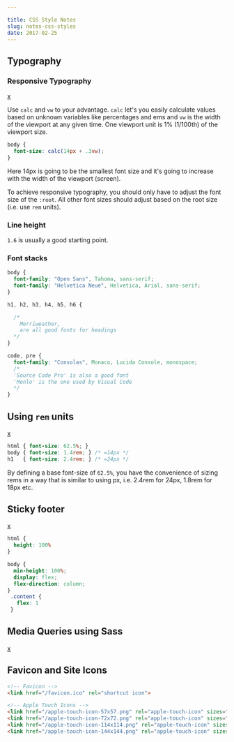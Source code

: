 ```yaml
---

title: CSS Style Notes
slug: notes-css-styles
date: 2017-02-25
---
```


## Typography

### Responsive Typography
[x](https://developer.mozilla.org/en/docs/Web/CSS/length)

Use `calc` and `vw` to your advantage. `calc` let's you easily calculate values based on unknown variables like percentages and ems and `vw` is the width of the viewport at any given time. One viewport unit is 1% (1/100th) of the viewport size.

```css
body {
  font-size: calc(14px + .3vw);
}
```

Here 14px is going to be the smallest font size and it's going to increase with the width of the viewport (screen).

To achieve responsive typography, you should only have to adjust the font size of the `:root`. All other font sizes should adjust based on the root size (i.e. use `rem` units). 

### Line height

`1.6` is usually a good starting point.

### Font stacks

```css
body {
  font-family: "Open Sans", Tahoma, sans-serif;
  font-family: "Helvetica Neue", Helvetica, Arial, sans-serif;
}

h1, h2, h3, h4, h5, h6 {

  /* 
    Merriweather,
    are all good fonts for headings
  */
}

code, pre {
  font-family: "Consolas", Monaco, Lucida Console, monospace;
  /* 
  'Source Code Pro' is also a good font
  'Menlo' is the one used by Visual Code
  */
}
```



## Using `rem` units
[x](https://snook.ca/archives/html_and_css/font-size-with-rem)

```css
html { font-size: 62.5%; } 
body { font-size: 1.4rem; } /* =14px */
h1   { font-size: 2.4rem; } /* =24px */
```
By defining a base font-size of `62.5%`, you have the convenience of sizing rems in a way that is similar to using px, i.e. 2.4rem for 24px, 1.8rem for 18px etc.


## Sticky footer
[x](https://css-tricks.com/couple-takes-sticky-footer/)

```css
html {
  height: 100%
}

body {
  min-height: 100%;
  display: flex;
  flex-direction: column;
}
 .content {
   flex: 1
 }
```

## Media Queries using Sass
[x](http://thesassway.com/intermediate/responsive-web-design-in-sass-using-media-queries-in-sass-32)

## Favicon and Site Icons

```html
<!-- Favicon -->
<link href="/favicon.ico" rel="shortcut icon">

<!-- Apple Touch Icons -->
<link href="/apple-touch-icon-57x57.png" rel="apple-touch-icon" sizes="57x57" type="image/png">
<link href="/apple-touch-icon-72x72.png" rel="apple-touch-icon" sizes="72x72" type="image/png">
<link href="/apple-touch-icon-114x114.png" rel="apple-touch-icon" sizes="114x114" type="image/png">
<link href="/apple-touch-icon-144x144.png" rel="apple-touch-icon" sizes="144x144" type="image/png">
```
